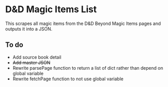 <a name="readme-top"></a>
# D&D Magic Items List

This scrapes all magic items from the D&D Beyond Magic Items pages and outputs it into a JSON.

## To do

- Add source book detail
- ~~Add master JSON~~
- Rewrite parsePage function to return a list of dict rather than depend on global variable
- Rewrite fetchPage function to not use global variable
